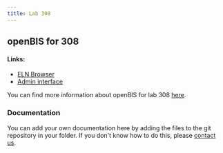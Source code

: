 ```yaml
---
title: Lab 308
---
```


## openBIS for 308

#### Links:
- [ELN Browser](https://openbis-empa-lab308.ethz.ch/)
- [Admin interface](https://openbis-empa-lab308.ethz.ch/openbis/webapp/openbis-ng-ui)

You can find more information about openBIS for lab 308 [here](https://www.empa.ch/group/s909/wiki/-/wiki/Main/openBIS-Lab308).

### Documentation

You can add your own documentation here by adding the files to the git repository in your folder.
If you don't know how to do this, please [contact us](/documentation/openbis/getting-started/support/).
